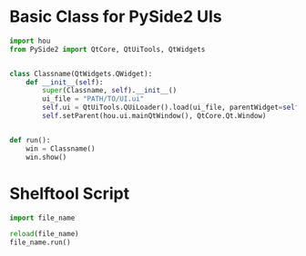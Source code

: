 # Basic Class for PySide2 UIs

```Python
import hou
from PySide2 import QtCore, QtUiTools, QtWidgets


class Classname(QtWidgets.QWidget):
    def __init__(self):
        super(Classname, self).__init__()
        ui_file = "PATH/TO/UI.ui"
        self.ui = QtUiTools.QUiLoader().load(ui_file, parentWidget=self)
        self.setParent(hou.ui.mainQtWindow(), QtCore.Qt.Window)


def run():
    win = Classname()
    win.show()
```


# Shelftool Script
```Python
import file_name

reload(file_name)
file_name.run()
```
